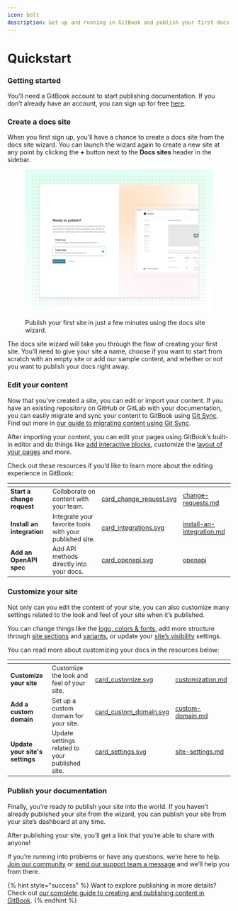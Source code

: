 ```yaml
---
icon: bolt
description: Get up and running in GitBook and publish your first docs site in minutes
---
```


# Quickstart

### Getting started

You’ll need a GitBook account to start publishing documentation. If you don’t already have an account, you can sign up for free [here](https://app.gitbook.com/join).

### Create a docs site

When you first sign up, you’ll have a chance to create a docs site from the docs site wizard. You can launch the wizard again to create a new site at any point by clicking the **+** button next to the **Docs sites** header in the sidebar.

<figure><img src="../.gitbook/assets/10_01_25_site_wizard.svg" alt=""><figcaption><p>Publish your first site in just a few minutes using the docs site wizard.</p></figcaption></figure>

The docs site wizard will take you through the flow of creating your first site. You’ll need to give your site a name, choose if you want to start from scratch with an empty site or add our sample content, and whether or not you want to publish your docs right away.

### Edit your content

Now that you’ve created a site, you can edit or import your content. If you have an existing repository on GitHub or GitLab with your documentation, you can easily migrate and sync your content to GitBook using [Git Sync](git-sync/). Find out more in [our guide to migrating content using Git Sync](https://app.gitbook.com/s/LBGJKQic7BQYBXmVSjy0/product-guides/migrate-your-content-to-gitbook-with-git-sync).

After importing your content, you can edit your pages using GitBook’s built-in editor and do things like [add interactive blocks](../creating-content/blocks/), customize the [layout of your pages](../creating-content/content-structure/page.md) and more.

Check out these resources if you’d like to learn more about the editing experience in GitBook:

<table data-view="cards"><thead><tr><th></th><th></th><th data-hidden data-card-cover data-type="files"></th><th data-hidden data-card-target data-type="content-ref"></th></tr></thead><tbody><tr><td><strong>Start a change request</strong></td><td>Collaborate on content with your team.</td><td><a href="../.gitbook/assets/card_change_request.svg">card_change_request.svg</a></td><td><a href="../collaboration/change-requests.md">change-requests.md</a></td></tr><tr><td><strong>Install an integration</strong></td><td>Integrate your favorite tools with your published site.</td><td><a href="../.gitbook/assets/card_integrations.svg">card_integrations.svg</a></td><td><a href="../integrations/install-an-integration.md">install-an-integration.md</a></td></tr><tr><td><strong>Add an OpenAPI spec</strong></td><td>Add API methods directly into your docs.</td><td><a href="../.gitbook/assets/card_openapi.svg">card_openapi.svg</a></td><td><a href="../creating-content/openapi/">openapi</a></td></tr></tbody></table>

### Customize your site

Not only can you edit the content of your site, you can also customize many settings related to the look and feel of your site when it’s published.

You can change things like the [logo, colors & fonts](../publishing-documentation/customization.md), add more structure through [site sections](../publishing-documentation/site-structure/site-sections.md) and [variants](../publishing-documentation/site-structure/variants.md), or update your [site’s visibility](../publishing-documentation/site-settings.md#audience) settings.

You can read more about customizing your docs in the resources below:

<table data-view="cards"><thead><tr><th></th><th></th><th data-hidden data-card-cover data-type="files"></th><th data-hidden data-card-target data-type="content-ref"></th></tr></thead><tbody><tr><td><strong>Customize your site</strong></td><td>Customize the look and feel of your site.</td><td><a href="../.gitbook/assets/card_customize.svg">card_customize.svg</a></td><td><a href="../publishing-documentation/customization.md">customization.md</a></td></tr><tr><td><strong>Add a custom domain</strong></td><td>Set up a custom domain for your site.</td><td><a href="../.gitbook/assets/card_custom_domain.svg">card_custom_domain.svg</a></td><td><a href="../publishing-documentation/custom-domain.md">custom-domain.md</a></td></tr><tr><td><strong>Update your site's settings</strong></td><td>Update settings related to your published site.</td><td><a href="../.gitbook/assets/card_settings.svg">card_settings.svg</a></td><td><a href="../publishing-documentation/site-settings.md">site-settings.md</a></td></tr></tbody></table>

### Publish your documentation

Finally, you’re ready to publish your site into the world. If you haven’t already published your site from the wizard, you can publish your site from your site’s dashboard at any time.

After publishing your site, you’ll get a link that you’re able to share with anyone!

If you’re running into problems or have any questions, we’re here to help. [Join our community](https://github.com/orgs/GitbookIO/discussions) or [send our support team a message](https://docs.gitbook.com/help-center/support/how-do-i-contact-support) and we’ll help you from there.

{% hint style="success" %}
Want to explore publishing in more details? Check out [our complete guide to creating and publishing content in GitBook](https://app.gitbook.com/s/LBGJKQic7BQYBXmVSjy0/product-guides/the-complete-guide-to-creating-and-publishing-documentation-in-gitbook-updated-for-2024).
{% endhint %}
